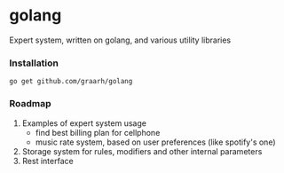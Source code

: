 golang
======

Expert system, written on golang, and various utility libraries

### Installation

    go get github.com/graarh/golang

### Roadmap

1. Examples of expert system usage
    - find best billing plan for cellphone
    - music rate system, based on user preferences (like spotify's one)
2. Storage system for rules, modifiers and other internal parameters
3. Rest interface
